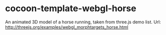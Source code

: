# cocoon-template-webgl-horse
An animated 3D model of a horse running, taken from three.js demo list. Url: http://threejs.org/examples/webgl_morphtargets_horse.html
